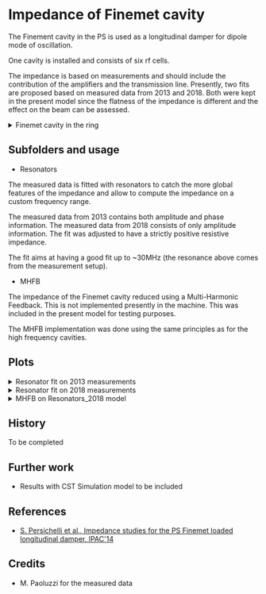 # Impedance of Finemet cavity

The Finement cavity in the PS is used as a longitudinal damper for dipole mode of oscillation.

One cavity is installed and consists of six rf cells.

The impedance is based on measurements and should include the contribution of the amplifiers and the transmission line.
Presently, two fits are proposed based on measured data from 2013 and 2018. Both
were kept in the present model since the flatness of the impedance is different
and the effect on the beam can be assessed.

<details>
  <summary>Finemet cavity in the ring</summary>
  <img src="http://cern.ch/psring/psring/pictures/fullsize/ss02.jpg">
</details>

## Subfolders and usage

- Resonators

The measured data is fitted with resonators to catch the more global features
of the impedance and allow to compute the impedance on a custom frequency range.

The measured data from 2013 contains both amplitude and phase information.
The measured data from 2018 consists of only amplitude information.
The fit was adjusted to have a strictly positive resistive impedance.

The fit aims at having a good fit up to ~30MHz (the resonance above comes from the measurement setup). 

- MHFB

The impedance of the Finemet cavity reduced using a Multi-Harmonic Feedback. This
is not implemented presently in the machine. This was included in the present
model for testing purposes.

The MHFB implementation was done using the same principles as for the high frequency cavities.

## Plots

<details>
  <summary>Resonator fit on 2013 measurements</summary>
  <img src="Resonators_2013/fitted_multi_resonators_abs_log.png">
  <img src="Resonators_2013/fitted_multi_resonators_real_imag_log.png">
</details>

<details>
  <summary>Resonator fit on 2018 measurements</summary>
  <img src="Resonators_2018/fitted_multi_resonators_abs_log.png">
  <img src="Resonators_2018/fitted_multi_resonators_real_imag_log.png">
</details>

<details>
  <summary>MHFB on Resonators_2018 model</summary>
  <img src="MHFB/Resonators/2018_impedance_dB_with_MHFB_-15dB_458kHz.png">
</details>


## History

To be completed

## Further work

- Results with CST Simulation model to be included

## References

- [S. Persichelli et al., Impedance studies for the PS Finemet loaded
longitudinal damper,
IPAC'14](https://cds.cern.ch/record/1742165/files/CERN-ACC-2014-0113.pdf) 

## Credits

- M. Paoluzzi for the measured data
